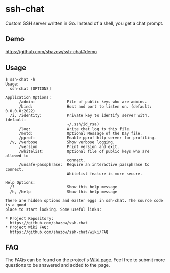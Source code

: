 

# ssh-chat
Custom SSH server written in Go. Instead of a shell, you get a chat prompt.

## Demo
https://github.com/shazow/ssh-chat#demo

## Usage
```
$ ssh-chat -h
Usage:
  ssh-chat [OPTIONS]

Application Options:
      /admin:              File of public keys who are admins.
      /bind:               Host and port to listen on. (default: 0.0.0.0:2022)
  /i, /identity:           Private key to identify server with. (default:
                           ~/.ssh/id_rsa)
      /log:                Write chat log to this file.
      /motd:               Optional Message of the Day file.
      /pprof:              Enable pprof http server for profiling.
  /v, /verbose             Show verbose logging.
      /version             Print version and exit.
      /whitelist:          Optional file of public keys who are allowed to
                           connect.
      /unsafe-passphrase:  Require an interactive passphrase to connect.
                           Whitelist feature is more secure.

Help Options:
  /?                       Show this help message
  /h, /help                Show this help message

There are hidden options and easter eggs in ssh-chat. The source code is a good
place to start looking. Some useful links:

* Project Repository:
  https://github.com/shazow/ssh-chat
* Project Wiki FAQ:
  https://github.com/shazow/ssh-chat/wiki/FAQ
```

## FAQ
The FAQs can be found on the project's [Wiki page](https://github.com/shazow/ssh-chat/wiki/FAQ). Feel free to submit more questions to be answered and added to the page.